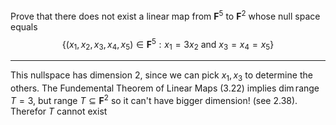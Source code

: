Prove that there does not exist a linear map from $\mathbf F^5$ to $\mathbf F^2$ whose null space equals
$$
\{(x_1,x_2,x_3,x_4,x_5) \in \mathbf F^5 : x_1 = 3x_2 \text{ and } x_3 = x_4 = x_5\}
$$

---

This nullspace has dimension 2, since we can pick $x_1,x_3$ to determine the others. The Fundemental Theorem of Linear Maps (3.22) implies $\dim \text{range }T = 3$, but $\text{range }T \subseteq \mathbf F^2$ so it can't have bigger dimension! (see 2.38). Therefor $T$ cannot exist
